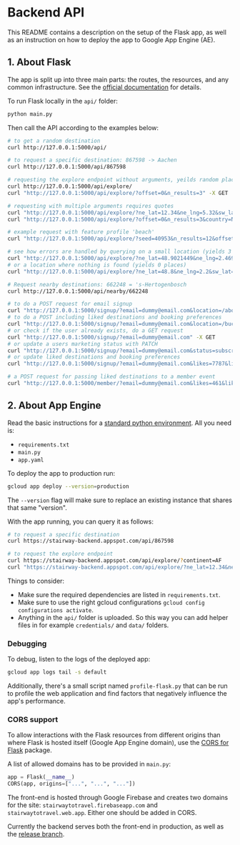 # Backend API

This README contains a description on the setup of the Flask app, as well as
an instruction on how to deploy the app to Google App Engine (AE).

## 1. About Flask

The app is split up into three main parts: the routes, the resources, and any
common infrastructure. See the
[official documentation](https://flask-restful.readthedocs.io/en/0.3.5/quickstart.html)
for details.

To run Flask locally in the `api/` folder:

```bash
python main.py
```

Then call the API according to the examples below:

```bash
# to get a random destination
curl http://127.0.0.1:5000/api/

# to request a specific destination: 867598 -> Aachen
curl http://127.0.0.1:5000/api/867598

# requesting the explore endpoint without arguments, yeilds random places
curl http://127.0.0.1:5000/api/explore/
curl "http://127.0.0.1:5000/api/explore/?offset=0&n_results=3" -X GET

# requesting with multiple arguments requires quotes
curl "http://127.0.0.1:5000/api/explore/?ne_lat=12.34&ne_lng=5.32&sw_lat=10.1&sw_lng=-3.01"
curl "http://127.0.0.1:5000/api/explore/?offset=0&n_results=3&country=Netherlands" -X GET

# example request with feature profile 'beach'
curl "http://127.0.0.1:5000/api/explore/?seed=40953&n_results=12&offset=0&ne_lat=52.4311573&ne_lng=5.0791619&sw_lat=52.278174&sw_lng=4.7287589&profiles=beach" -X GET

# see how errors are handled by querying on a small location (yields 3 places)
curl "http://127.0.0.1:5000/api/explore/?ne_lat=48.9021449&ne_lng=2.4699208&sw_lat=48.815573&sw_lng=2.224199"
# or a location where nothing is found (yields 0 places)
curl "http://127.0.0.1:5000/api/explore/?ne_lat=48.8&ne_lng=2.2&sw_lat=48.82&sw_lng=2.22"

# Request nearby destinations: 662248 = 's-Hertogenbosch
curl http://127.0.0.1:5000/api/nearby/662248

# to do a POST request for email signup
curl "http://127.0.0.1:5000/signup/?email=dummy@email.com&location=/about&status=subscribed" -X POST
# to do a POST including liked destinations and booking preferences
curl "http://127.0.0.1:5000/signup/?email=dummy@email.com&location=/bucketlist&status=transactional&likes=36&likes=40&likes=33&flights=true&local_transport=true" -X POST
# or check if the user already exists, do a GET request
curl "http://127.0.0.1:5000/signup/?email=dummy@email.com" -X GET
# or update a users marketing status with PATCH
curl "http://127.0.0.1:5000/signup/?email=dummy@email.com&status=subscribed" -X PATCH
# or update liked destinations and booking preferences
curl "http://127.0.0.1:5000/signup/?email=dummy@email.com&likes=7787&likes=461&activities=true" -X PATCH

# a POST request for passing liked destinations to a member event
curl "http://127.0.0.1:5000/member/?email=dummy@email.com&likes=461&likes=7787&none=true" -X POST
```

## 2. About App Engine

Read the basic instructions for a
[standard python environment](https://cloud.google.com/appengine/docs/standard/python/getting-started/python-standard-env).
All you need is:

- `requirements.txt`
- `main.py`
- `app.yaml`

To deploy the app to production run:

```bash
gcloud app deploy --version=production
```

The `--version` flag will make sure to replace an existing instance that shares
that same "version".

With the app running, you can query it as follows:

```bash
# to request a specific destination
curl https://stairway-backend.appspot.com/api/867598

# to request the explore endpoint
curl https://stairway-backend.appspot.com/api/explore/?continent=AF
curl "https://stairway-backend.appspot.com/api/explore/?ne_lat=12.34&ne_lng=5.32&sw_lat=10.1&sw_lng=-3.01"
```

Things to consider:
- Make sure the required dependencies are listed in `requirements.txt`.
- Make sure to use the right gcloud configurations
`gcloud config configurations activate`.
- Anything in the `api/` folder is uploaded. So this way you can add helper
files in for example `credentials/` and `data/` folders.

### Debugging

To debug, listen to the logs of the deployed app:

```bash
gcloud app logs tail -s default
```

Additionally, there's a small script named `profile-flask.py` that can be run
to profile the web application and find factors that negatively influence the
app's performance.

### CORS support

To allow interactions with the Flask resources from different origins
than where Flask is hosted itself (Google App Engine domain), use the
[CORS for Flask](https://flask-cors.readthedocs.io/en/latest/) package.

A list of allowed domains has to be provided in `main.py`:

```python
app = Flask(__name__)
CORS(app, origins=["...", "...", "..."])
```

The front-end is hosted through Google Firebase and creates two domains
for the site: `stairwaytotravel.firebaseapp.com` and
`stairwaytotravel.web.app`. Either one should be added in CORS.

Currently the backend serves both the front-end in production, as well
as the [release branch](`https://stairwaytotravel-release.web.app/`).
